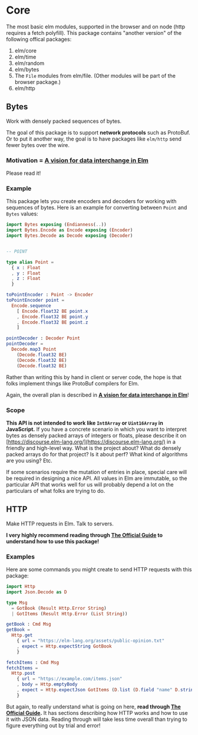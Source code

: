 # Core

The most basic elm modules, supported in the browser and on node (http requires
a fetch polyfill). This package contains "another version" of the following
offical packages:

1. elm/core
2. elm/time
3. elm/random
4. elm/bytes
5. The `File` modules from elm/file. (Other modules will be part of the browser package.)
6. elm/http

## Bytes

Work with densely packed sequences of bytes.

The goal of this package is to support **network protocols** such as ProtoBuf. Or to put it another way, the goal is to have packages like `elm/http` send fewer bytes over the wire.

### Motivation = [A vision for data interchange in Elm](https://gist.github.com/evancz/1c5f2cf34939336ecb79b97bb89d9da6)

Please read it!

### Example

This package lets you create encoders and decoders for working with sequences of bytes. Here is an example for converting between `Point` and `Bytes` values:

```elm
import Bytes exposing (Endianness(..))
import Bytes.Encode as Encode exposing (Encoder)
import Bytes.Decode as Decode exposing (Decoder)


-- POINT

type alias Point =
  { x : Float
  , y : Float
  , z : Float
  }

toPointEncoder : Point -> Encoder
toPointEncoder point =
  Encode.sequence
    [ Encode.float32 BE point.x
    , Encode.float32 BE point.y
    , Encode.float32 BE point.z
    ]

pointDecoder : Decoder Point
pointDecoder =
  Decode.map3 Point
    (Decode.float32 BE)
    (Decode.float32 BE)
    (Decode.float32 BE)
```

Rather than writing this by hand in client or server code, the hope is that folks implement things like ProtoBuf compilers for Elm.

Again, the overall plan is described in [**A vision for data interchange in Elm**](https://gist.github.com/evancz/1c5f2cf34939336ecb79b97bb89d9da6)!

### Scope

**This API is not intended to work like `Int8Array` or `Uint16Array` in JavaScript.** If you have a concrete scenario in which you want to interpret bytes as densely packed arrays of integers or floats, please describe it on [https://discourse.elm-lang.org/](https://discourse.elm-lang.org/) in a friendly and high-level way. What is the project about? What do densely packed arrays do for that project? Is it about perf? What kind of algorithms are you using? Etc.

If some scenarios require the mutation of entries in place, special care will be required in designing a nice API. All values in Elm are immutable, so the particular API that works well for us will probably depend a lot on the particulars of what folks are trying to do.

## HTTP

Make HTTP requests in Elm. Talk to servers.

**I very highly recommend reading through [The Official Guide](https://guide.elm-lang.org) to understand how to use this package!**

### Examples

Here are some commands you might create to send HTTP requests with this package:

```elm
import Http
import Json.Decode as D

type Msg
  = GotBook (Result Http.Error String)
  | GotItems (Result Http.Error (List String))

getBook : Cmd Msg
getBook =
  Http.get
    { url = "https://elm-lang.org/assets/public-opinion.txt"
    , expect = Http.expectString GotBook
    }

fetchItems : Cmd Msg
fetchItems =
  Http.post
    { url = "https://example.com/items.json"
    , body = Http.emptyBody
    , expect = Http.expectJson GotItems (D.list (D.field "name" D.string))
    }
```

But again, to really understand what is going on here, **read through [The Official Guide](https://guide.elm-lang.org).** It has sections describing how HTTP works and how to use it with JSON data. Reading through will take less time overall than trying to figure everything out by trial and error!
